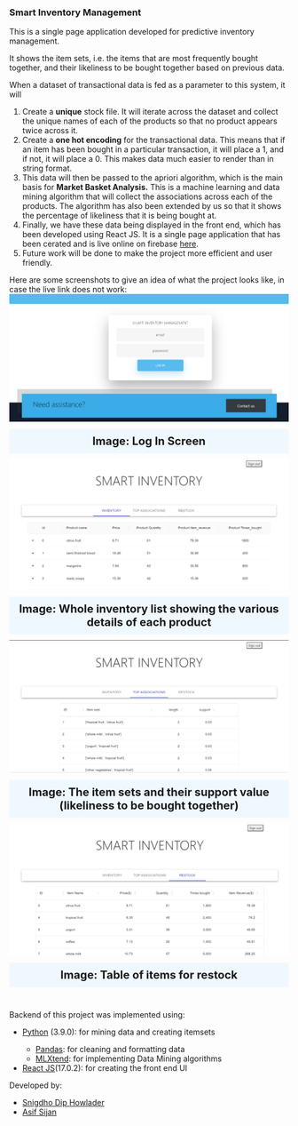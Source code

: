 <h3>Smart Inventory Management</h3>
<div>
    <p>
        This is a single page application developed for predictive inventory management. 
    </p>    
    <p>
        It shows the item sets, i.e. the items that are most frequently bought together, and their likeliness to be bought together based on previous data.
    </p>
    <p>
        When a dataset of transactional data is fed as a parameter to this system, it will
        <ol>
            <li>Create a <strong>unique</strong> stock file. It will iterate across the dataset and collect the unique names of each of the products so that no product appears twice across it.</li>
            <li>Create a <strong>one hot encoding</strong> for the transactional data. This means that if an item has been bought in a particular transaction, it will place a 1, and if not, it will place a 0. This makes data much easier to render than in string format. </li>
            <li>This data will then be passed to the apriori algorithm, which is the main basis for <strong>Market Basket Analysis.</strong> This is a machine learning and data mining algorithm that will collect the associations across each of the products. The algorithm has also been extended by us so that it shows the percentage of likeliness that it is being bought at.</li>
            <li>Finally, we have these data being displayed in the front end, which has been developed using React JS. It is a single page application that has been cerated and is live online on firebase <a href="https://auth-dev-6fa29.web.app">here</a>.</li>
            <li>Future work will be done to make the project more efficient and user friendly.</li>
        </ol>
    </p>
</div>
<div>
    Here are some screenshots to give an idea of what the project looks like, in case the live link does not work:
    <div style="margin: 0 auto">
        <div>
            <img src="./screenshots/1.png"/>
            <div style="text-align:center; font-size:20px;font-weight:bold;background-color:aliceblue;padding:10px;margin:10px auto;">Image: Log In Screen</div>
        </div>
        <div>
            <img src="./screenshots/2.png"/>
            <div style="text-align:center; font-size:20px;font-weight:bold;background-color:aliceblue;padding:10px;margin:10px auto;">Image: Whole inventory list showing the various details of each product</div>
        </div>
        <div>
            <img src="./screenshots/3.png"/>
            <div style="text-align:center; font-size:20px;font-weight:bold;background-color:aliceblue;padding:10px;margin:10px auto;">Image: The item sets and their support value (likeliness to be bought together)</div>
        </div>
        <div>
            <img src="./screenshots/4.png"/>
            <div style="text-align:center; font-size:20px;font-weight:bold;background-color:aliceblue;padding:10px;margin:10px auto;">Image: Table of items for restock</div>
        </div>
    </div>
</div>
</br>
<div>
    <p>
        Backend of this project was implemented using:
        <ul>
            <li><a href="https://www.python.org/">Python</a> (3.9.0): for mining data and creating itemsets</li>
            <ul>
                <li><a href="https://pandas.pydata.org/">Pandas</a>: for cleaning and formatting data</li>
                <li><a href="http://rasbt.github.io/mlxtend">MLXtend</a>: for implementing Data Mining algorithms</li>
            </ul>
            <li><a href="https://reactjs.org/">React JS</a>(17.0.2): for creating the front end UI</li>
        </ul>
    </p>
    <p>
        Developed by: 
        <ul>
            <li><a href="https://github.com/snigdho611">Snigdho Dip Howlader</a></li>
            <li><a href="https://github.com/asifsijan">Asif Sijan</a></li>
        </ul>
    </p>
</div>
